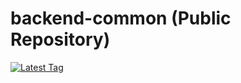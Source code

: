 # backend-common (Public Repository)

[![Latest Tag](https://img.shields.io/github/v/tag/let-commerce/backend-common)](https://img.shields.io/github/v/tag/let-commerce/backend-common)

